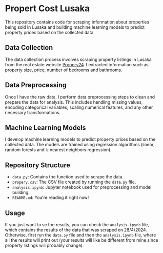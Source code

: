 # Propert Cost Lusaka

This repository contains code for scraping information about properties being sold in Lusaka and building machine learning models to predict property prices based on the collected data.

## Data Collection
The data collection process involves scraping property listings in Lusaka from the real estate website [Propery24](https://www.property24.com/). I extracted information such as property size, price, number of bedrooms and bathrooms.

## Data Preprocessing
Once I have the raw data, I perform data preprocessing steps to clean and prepare the data for analysis. This includes handling missing values, encoding categorical variables, scaling numerical features, and any other necessary transformations.

## Machine Learning Models
I develop machine learning models to predict property prices based on the collected data. The models are trained using regression algorithms (linear, random forests and k-nearest neighbors regression).

## Repository Structure
- `data.py`: Contains the function used to scrape the data.
- `propery.csv`: The CSV file created by running the `data.py` file.
- `analysis.ipynb`: Jupyter notebook used for preprocessing and model building.
- `README.md`: You're reading it right now!

## Usage
If you just want to se the results, you can check the `analysis.ipynb` file, which contains the results of the data that was scraped on 28/4/2024. Otherwise, first run the `data.py` file and then the `analysis.ipynb` file, where all the results will print out (your results will like be different from mine since property listings will probably change).